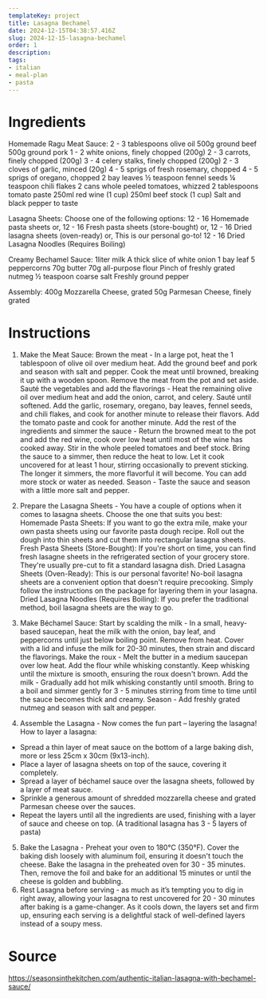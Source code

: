 ```yaml
---
templateKey: project
title: Lasagna Bechamel
date: 2024-12-15T04:38:57.416Z
slug: 2024-12-15-lasagna-bechamel
order: 1
description:
tags:
- italian
- meal-plan
- pasta
---
```


# Ingredients
Homemade Ragu Meat Sauce:
2 - 3 tablespoons olive oil
500g ground beef
500g ground pork
1 - 2 white onions, finely chopped (200g)
2 - 3 carrots, finely chopped (200g)
3 - 4 celery stalks, finely chopped (200g)
2 - 3 cloves of garlic, minced (20g)
4 - 5 sprigs of fresh rosemary, chopped
4 - 5 sprigs of oregano, chopped
2 bay leaves
½ teaspoon fennel seeds
¼ teaspoon chili flakes
2 cans whole peeled tomatoes, whizzed
2 tablespoons tomato paste
250ml red wine (1 cup)
250ml beef stock (1 cup)
Salt and black pepper to taste


Lasagna Sheets:
Choose one of the following options:
12 - 16 Homemade pasta sheets or,
12 - 16 Fresh pasta sheets (store-bought) or,
12 - 16 Dried lasagna sheets (oven-ready) or, This is our personal go-to!
12 - 16 Dried Lasagna Noodles (Requires Boiling)


Creamy Bechamel Sauce:
1liter milk
A thick slice of white onion
1 bay leaf
5 peppercorns
70g butter
70g all-purpose flour
Pinch of freshly grated nutmeg
½ teaspoon coarse salt
Freshly ground pepper


Assembly:
400g Mozzarella Cheese, grated
50g Parmesan Cheese, finely grated

# Instructions

1. Make the Meat Sauce:
Brown the meat - In a large pot, heat the 1 tablespoon of olive oil over medium heat. Add the ground beef and pork and season with salt and pepper. Cook the meat until browned, breaking it up with a wooden spoon. Remove the meat from the pot and set aside.
Sauté the vegetables and add the flavorings - Heat the remaining olive oil over medium heat and add the onion, carrot, and celery. Sauté until softened. Add the garlic, rosemary, oregano, bay leaves, fennel seeds, and chili flakes, and cook for another minute to release their flavors. Add the tomato paste and cook for another minute.
Add the rest of the ingredients and simmer the sauce - Return the browned meat to the pot and add the red wine, cook over low heat until most of the wine has cooked away. Stir in the whole peeled tomatoes and beef stock. Bring the sauce to a simmer, then reduce the heat to low. Let it cook uncovered for at least 1 hour, stirring occasionally to prevent sticking. The longer it simmers, the more flavorful it will become. You can add more stock or water as needed.
Season - Taste the sauce and season with a little more salt and pepper.


2. Prepare the Lasagna Sheets - You have a couple of options when it comes to lasagna sheets. Choose the one that suits you best:
Homemade Pasta Sheets: If you want to go the extra mile, make your own pasta sheets using our favorite pasta dough recipe. Roll out the dough into thin sheets and cut them into rectangular lasagna sheets.
Fresh Pasta Sheets (Store-Bought): If you're short on time, you can find fresh lasagne sheets in the refrigerated section of your grocery store. They're usually pre-cut to fit a standard lasagna dish.
Dried Lasagna Sheets (Oven-Ready): This is our personal favorite! No-boil lasagna sheets are a convenient option that doesn't require precooking. Simply follow the instructions on the package for layering them in your lasagna.
Dried Lasagna Noodles (Requires Boiling): If you prefer the traditional method, boil lasagna sheets are the way to go.


3. Make Béchamel Sauce:
Start by scalding the milk - In a small, heavy-based saucepan, heat the milk with the onion, bay leaf, and peppercorns until just below boiling point. Remove from heat. Cover with a lid and infuse the milk for 20-30 minutes, then strain and discard the flavorings.
Make the roux - Melt the butter in a medium saucepan over low heat. Add the flour while whisking constantly. Keep whisking until the mixture is smooth, ensuring the roux doesn't brown.
Add the milk - Gradually add hot milk whisking constantly until smooth. Bring to a boil and simmer gently for 3 - 5 minutes stirring from time to time until the sauce becomes thick and creamy.
Season - Add freshly grated nutmeg and season with salt and pepper.


4. Assemble the Lasagna - Now comes the fun part – layering the lasagna!
How to layer a lasagna:
- Spread a thin layer of meat sauce on the bottom of a large baking dish, more or less 25cm x 30cm (9x13-inch).
- Place a layer of lasagna sheets on top of the sauce, covering it completely.
- Spread a layer of béchamel sauce over the lasagna sheets, followed by a layer of meat sauce.
- Sprinkle a generous amount of shredded mozzarella cheese and grated Parmesan cheese over the sauces.
- Repeat the layers until all the ingredients are used, finishing with a layer of sauce and cheese on top. (A traditional lasagna has 3 - 5 layers of pasta)

5. Bake the Lasagna - Preheat your oven to 180°C (350°F). Cover the baking dish loosely with aluminum foil, ensuring it doesn't touch the cheese. Bake the lasagna in the preheated oven for 30 - 35 minutes. Then, remove the foil and bake for an additional 15 minutes or until the cheese is golden and bubbling.
6. Rest Lasagna before serving - as much as it’s tempting you to dig in right away, allowing your lasagna to rest uncovered for 20 - 30 minutes after baking is a game-changer. As it cools down, the layers set and firm up, ensuring each serving is a delightful stack of well-defined layers instead of a soupy mess.

# Source

https://seasonsinthekitchen.com/authentic-italian-lasagna-with-bechamel-sauce/
